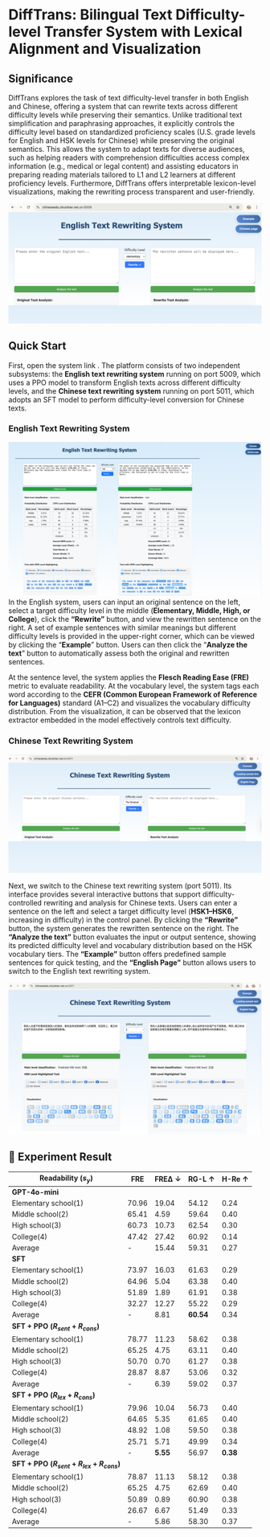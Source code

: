 # DiffTrans: Bilingual Text Difficulty-level Transfer System with Lexical Alignment and Visualization

## **Significance**

DiffTrans explores the task of text difficulty-level transfer in both English and Chinese, offering a system that can rewrite texts across different difficulty levels while preserving their semantics. Unlike traditional text simplification and paraphrasing approaches, it explicitly controls the difficulty level based on standardized proficiency scales (U.S. grade levels for English and HSK levels for Chinese) while preserving the original semantics. This allows the system to adapt texts for diverse audiences, such as helping readers with comprehension difficulties access complex information (e.g., medical or legal content) and assisting educators in preparing reading materials tailored to L1 and L2 learners at different proficiency levels. Furthermore, DiffTrans offers interpretable lexicon-level visualizations, making the rewriting process transparent and user-friendly.

![](https://github.com/TreeECNU/DiffTrans/blob/main/Figure/English_platform.png)



## **Quick Start**

First, open the system link[](https://chineseedu.shuishan.net.cn:5009/) . The platform consists of two independent subsystems: the **English text rewriting system** running on port 5009, which uses a PPO model to transform English texts across different difficulty levels, and the **Chinese text rewriting system** running on port 5011, which adopts an SFT model to perform difficulty-level conversion for Chinese texts.

### **English Text Rewriting System**

![](https://github.com/TreeECNU/DiffTrans/blob/main/Figure/run_English_rewrite.png)
In the English system, users can input an original sentence on the left, select a target difficulty level in the middle (**Elementary, Middle, High, or College**), click the **“Rewrite”** button, and view the rewritten sentence on the right. A set of example sentences with similar meanings but different difficulty levels is provided in the upper-right corner, which can be viewed by clicking the “**Example**” button. Users can then click the “**Analyze the text**” button to automatically assess both the original and rewritten sentences.

At the sentence level, the system applies the **Flesch Reading Ease (FRE)** metric to evaluate readability.
At the vocabulary level, the system tags each word according to the **CEFR (Common European Framework of Reference for Languages)** standard (A1–C2) and visualizes the vocabulary difficulty distribution. From the visualization, it can be observed that the lexicon extractor embedded in the model effectively controls text difficulty.



### **Chinese Text Rewriting System**

![](https://github.com/TreeECNU/DiffTrans/blob/main/Figure/Chinese_platform.png)

Next, we switch to the Chinese text rewriting system (port 5011). Its interface provides several interactive buttons that support difficulty-controlled rewriting and analysis for Chinese texts. Users can enter a sentence on the left and select a target difficulty level (**HSK1–HSK6**, increasing in difficulty) in the control panel. By clicking the **“Rewrite”** button, the system generates the rewritten sentence on the right. The **“Analyze the text”** button evaluates the input or output sentence, showing its predicted difficulty level and vocabulary distribution based on the HSK vocabulary tiers. The **“Example”** button offers predefined sample sentences for quick testing, and the **“English Page”** button allows users to switch to the English text rewriting system.

![](https://github.com/TreeECNU/DiffTrans/blob/main/Figure/run_Chinese_rewrite.png)



## :memo: **Experiment Result**


| **Readability ($s_y$)**   | **FRE**  | **FREΔ ↓** | **RG-L ↑** | **H-Re ↑** |
|---------------------------|----------|-------------|------------|------------|
| **GPT-4o-mini**           |          |             |            |            |
| Elementary school(1)      | 70.96    | 19.04       | 54.12      | 0.24       |
| Middle school(2)          | 65.41    | 4.59        | 59.64      | 0.40       |
| High school(3)            | 60.73    | 10.73       | 62.54      | 0.30       |
| College(4)                | 47.42    | 27.42       | 60.92      | 0.14       |
| Average                   | -        | 15.44       | 59.31  | 0.27       |
| **SFT**                   |          |             |            |            |
| Elementary school(1)      | 73.97    | 16.03       | 61.63      | 0.29       |
| Middle school(2)          | 64.96    | 5.04        | 63.38      | 0.40       |
| High school(3)            | 51.89    | 1.89        | 61.91      | 0.38       |
| College(4)                | 32.27    | 12.27       | 55.22      | 0.29       |
| Average                   | -        | 8.81        | **60.54**  | 0.34       |
| **SFT + PPO ($R_{sent} + R_{cons}$)** |      |             |            |            |
| Elementary school(1)      | 78.77    | 11.23       | 58.62      | 0.38       |
| Middle school(2)          | 65.25    | 4.75        | 63.11      | 0.40       |
| High school(3)            | 50.70    | 0.70        | 61.27      | 0.38       |
| College(4)                | 28.87    | 8.87        | 53.06      | 0.32       |
| Average                   | -        | 6.39        | 59.02      | 0.37   |
| **SFT + PPO ($R_{lex} + R_{cons}$)** |       |             |            |            |
| Elementary school(1)      | 79.96    | 10.04       | 56.73      | 0.40       |
| Middle school(2)          | 64.65    | 5.35        | 61.65      | 0.40       |
| High school(3)            | 48.92    | 1.08        | 59.50      | 0.38       |
| College(4)                | 25.71    | 5.71        | 49.99      | 0.34       |
| Average                   | -        | **5.55**    | 56.97      | **0.38**   |
| **SFT + PPO ($R_{sent} + R_{lex} + R_{cons}$)** |  |             |            |            |
| Elementary school(1)      | 78.87    | 11.13       | 58.12      | 0.38       |
| Middle school(2)          | 65.25    | 4.75        | 62.69      | 0.40       |
| High school(3)            | 50.89    | 0.89        | 60.90      | 0.38       |
| College(4)                | 26.67    | 6.67        | 51.49      | 0.33       |
| Average                   | -        | 5.86    | 58.30      | 0.37   |
